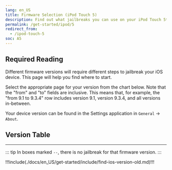 ```yaml
---
lang: en_US
title: Firmware Selection (iPod Touch 5)
description: Find out what jailbreaks you can use on your iPod Touch 5th Generation
permalink: /get-started/ipod/5
redirect_from:
  - /ipod-touch-5
soc: A5
---
```


## Required Reading

Different firmware versions will require different steps to jailbreak your iOS device. This page will help you find where to start.

Select the appropriate page for your version from the chart below. Note that the "from" and "to" fields are inclusive. This means that, for example, the "from 9.1 to 9.3.4" row includes version 9.1, version 9.3.4, and all versions in-between.

Your device version can be found in the Settings application in `General` -> `About`.

## Version Table

<versionTable soc="5" :minVer="[6,0,0]" :maxVer="[9,3,5]"/>

---

::: tip
In boxes marked `--`, there is no jailbreak for that firmware version.
:::

!!!include(./docs/en_US/get-started/include/find-ios-version-old.md)!!!
